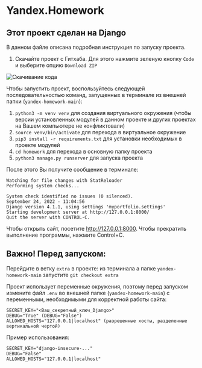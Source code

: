 # Yandex.Homework

## Этот проект сделан на Django

В данном файле описана подробная инструкция по запуску проекта.

1. Скачайте проект с Гитхаба. Для этого нажмите зеленую кнопку `Code` и выберите опцию `Download ZIP`

![Скачивание кода](https://aadev151.tech/static/for_other_projects/download_gh_proj.png)

Чтобы запустить проект, воспользуйтесь следующей последовательностью команд, запущенных в терминале из внешней папки (`yandex-homework-main`):

1. `python3 -m venv venv` для создания виртуального окружения (чтобы версии установленных модулей в данном проекте и других проектах на Вашем компьютере не конфликтовали)
2. `source venv/bin/activate` для перехода в виртуальное окружение
3. `pip3 install -r requirements.txt` для установки необходимых в проекте модулей
4. `cd homework` для перехода в основную папку проекта
5. `python3 manage.py runserver` для запуска проекта

После этого Вы получите сообщение в терминале:
```
Watching for file changes with StatReloader
Performing system checks...

System check identified no issues (0 silenced).
September 24, 2022 - 11:04:56
Django version 4.1.1, using settings 'myportfolio.settings'
Starting development server at http://127.0.0.1:8000/
Quit the server with CONTROL-C.
```

Чтобы открыть сайт, посетите http://127.0.0.1:8000. Чтобы прекратить выполнение программы, нажмите Control+C.


## Важно! Перед запуском:

Перейдите в ветку `extra` в проекте: из терминала а папке `yandex-homework-main` запустите `git checkout extra`

Проект использует переменные окружения, поэтому перед запуском измените файл `.env` во внешней папке (`yandex-homework-main`) с переменными, необходимыми для корректной работы сайта:
```
SECRET_KEY="<Ваш_секретный_ключ_Django>"
DEBUG="True" (DEBUG="False")
ALLOWED_HOSTS="127.0.0.1|localhost" (разрешенные хосты, разделенные вертикальной чертой)
```

Пример использования:
```
SECRET_KEY="django-insecure-..."
DEBUG="False"
ALLOWED_HOSTS="127.0.0.1|localhost"
```

